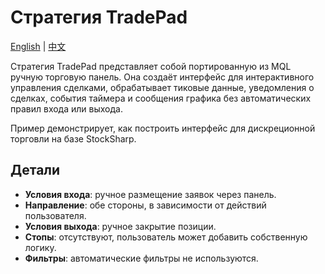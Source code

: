 # Стратегия TradePad
[English](README.md) | [中文](README_cn.md)

Стратегия TradePad представляет собой портированную из MQL ручную торговую панель. Она создаёт интерфейс для интерактивного управления сделками, обрабатывает тиковые данные, уведомления о сделках, события таймера и сообщения графика без автоматических правил входа или выхода.

Пример демонстрирует, как построить интерфейс для дискреционной торговли на базе StockSharp.

## Детали

- **Условия входа**: ручное размещение заявок через панель.
- **Направление**: обе стороны, в зависимости от действий пользователя.
- **Условия выхода**: ручное закрытие позиции.
- **Стопы**: отсутствуют, пользователь может добавить собственную логику.
- **Фильтры**: автоматические фильтры не используются.
